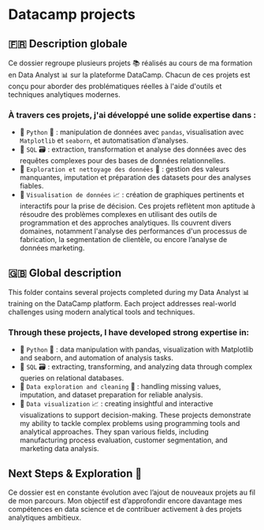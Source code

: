 # Datacamp projects

## 🇫🇷 Description globale
Ce dossier regroupe plusieurs projets 📚 réalisés au cours de ma formation en Data Analyst 📊 sur la plateforme DataCamp. Chacun de ces projets est conçu pour aborder des problématiques réelles à l'aide d'outils et techniques analytiques modernes.

### À travers ces projets, j'ai développé une solide expertise dans :

- 📌 `Python` 🐍 : manipulation de données avec `pandas`, visualisation avec `Matplotlib` et `seaborn`, et automatisation d’analyses.
- 📌 `SQL` 🗃️ : extraction, transformation et analyse des données avec des requêtes complexes pour des bases de données relationnelles.
- 📌 `Exploration et nettoyage des données` 🔎 : gestion des valeurs manquantes, imputation et préparation des datasets pour des analyses fiables.
- 📌 `Visualisation de données` :chart_with_upwards_trend: : création de graphiques pertinents et interactifs pour la prise de décision.
Ces projets reflètent mon aptitude à résoudre des problèmes complexes en utilisant des outils de programmation et des approches analytiques. Ils couvrent divers domaines, notamment l'analyse des performances d'un processus de fabrication, la segmentation de clientèle, ou encore l’analyse de données marketing.

## 🇬🇧 Global description
This folder contains several projects completed during my Data Analyst 📊 training on the DataCamp platform. Each project addresses real-world challenges using modern analytical tools and techniques.

### Through these projects, I have developed strong expertise in:

- 📌 `Python` 🐍 : data manipulation with pandas, visualization with Matplotlib and seaborn, and automation of analysis tasks.
- 📌 `SQL` 🗃️ : extracting, transforming, and analyzing data through complex queries on relational databases.
- 📌 `Data exploration and cleaning` 🔎 : handling missing values, imputation, and dataset preparation for reliable analysis.
- 📌 `Data visualization` :chart_with_upwards_trend: : creating insightful and interactive visualizations to support decision-making.
These projects demonstrate my ability to tackle complex problems using programming tools and analytical approaches. They span various fields, including manufacturing process evaluation, customer segmentation, and marketing data analysis.

## Next Steps & Exploration :dart:
Ce dossier est en constante évolution avec l’ajout de nouveaux projets au fil de mon parcours. Mon objectif est d’approfondir encore davantage mes compétences en data science et de contribuer activement à des projets analytiques ambitieux.

